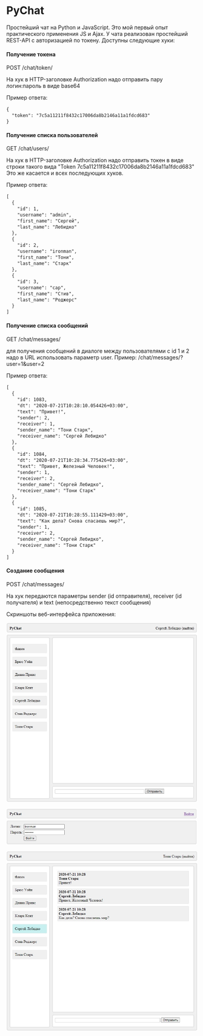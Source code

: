 # PyChat

Простейший чат на Python и JavaScript. Это мой первый опыт практического применения JS и Ajax. У чата реализован простейший REST-API с авторизацией по токену.
Доступны следующие хуки: 

#### Получение токена
POST /chat/token/

На хук в HTTP-заголовке Authorization надо отправить пару логин:пароль в виде base64

Пример ответа:
```
{
  "token": "7c5a11211f8432c17006da8b2146a11a1fdcd683"
}
```

#### Получение списка пользователей
GET /chat/users/

На хук в HTTP-заголовке Authorization надо отправить токен в виде строки такого вида "Token 7c5a11211f8432c17006da8b2146a11a1fdcd683"
Это же касается и всех последующих хуков.

Пример ответа:
```
[
  {
    "id": 1,
    "username": "admin",
    "first_name": "Сергей",
    "last_name": "Лебидко"
  },
  {
    "id": 2,
    "username": "ironman",
    "first_name": "Тони",
    "last_name": "Старк"
  },
  {
    "id": 3,
    "username": "cap",
    "first_name": "Стив",
    "last_name": "Роджерс"
  }
]
```

#### Получение списка сообщений
GET /chat/messages/

для получения сообщений в диалоге между пользователями с id 1 и 2 надо в URL использовать параметр user. Пример: /chat/messages/?user=1&user=2

Пример ответа:
```
[
  {
    "id": 1083,
    "dt": "2020-07-21T10:28:10.054426+03:00",
    "text": "Привет!",
    "sender": 2,
    "receiver": 1,
    "sender_name": "Тони Старк",
    "receiver_name": "Сергей Лебидко"
  },
  {
    "id": 1084,
    "dt": "2020-07-21T10:28:34.775426+03:00",
    "text": "Привет, Железный Человек!",
    "sender": 1,
    "receiver": 2,
    "sender_name": "Сергей Лебидко",
    "receiver_name": "Тони Старк"
  },
  {
    "id": 1085,
    "dt": "2020-07-21T10:28:55.111429+03:00",
    "text": "Как дела? Снова спасаешь мир?",
    "sender": 1,
    "receiver": 2,
    "sender_name": "Сергей Лебидко",
    "receiver_name": "Тони Старк"
  }
]
```

#### Создание сообщения
POST /chat/messages/

На хук передаются параметры sender (id отправителя), receiver (id получателя) и text (непосредственно текст сообщения)

Скриншоты веб-интерфейса приложения:

![Screenshot](screen1.jpg)

![Screenshot](screen2.jpg)

![Screenshot](screen3.jpg)
